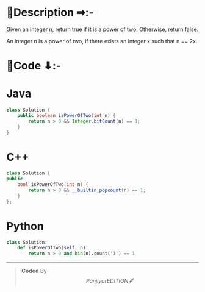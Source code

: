 # 📍Description ➡:-
<!-- Describe your first thoughts on how to solve this problem. -->
Given an integer n, return true if it is a power of two. Otherwise, return false.

An integer n is a power of two, if there exists an integer x such that n == 2x.


# 📝Code ⬇:-


# Java
```java []
class Solution {
    public boolean isPowerOfTwo(int n) {
        return n > 0 && Integer.bitCount(n) == 1;
    }
}

```

# C++
``` cpp []
class Solution {
public:
    bool isPowerOfTwo(int n) {
        return n > 0 && __builtin_popcount(n) == 1;
    }
};
```

# Python
``` python []
class Solution:
    def isPowerOfTwo(self, n):
        return n > 0 and bin(n).count('1') == 1
```

---

>    **Coded** By $$Panjiyar EDITION 🖋  $$

               

